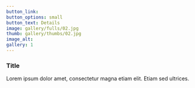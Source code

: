 ```yaml
---
button_link:
button_options: small
button_text: Details
image: gallery/fulls/02.jpg
thumb: gallery/thumbs/02.jpg
image_alt: 
gallery: 1
---
```


### Title

Lorem ipsum dolor amet, consectetur magna etiam elit. Etiam sed ultrices.

